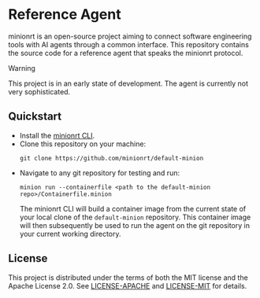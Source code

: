 # Reference Agent

minionrt is an open-source project aiming to connect software engineering tools with AI agents through a common interface.
This repository contains the source code for a reference agent that speaks the minionrt protocol.

> [!WARNING]
> This project is in an early state of development.
> The agent is currently not very sophisticated.

## Quickstart

- Install the [minionrt CLI](https://github.com/minionrt/cli).
- Clone this repository on your machine:
  ```console
  git clone https://github.com/minionrt/default-minion
  ```
- Navigate to any git repository for testing and run:
  ```console
  minion run --containerfile <path to the default-minion repo>/Containerfile.minion
  ```
  The minionrt CLI will build a container image from the current state of your local clone of the `default-minion` repository.
  This container image will then subsequently be used to run the agent on the git repository in your current working directory.

## License

This project is distributed under the terms of both the MIT license and the Apache License 2.0.
See [LICENSE-APACHE](LICENSE-APACHE) and [LICENSE-MIT](LICENSE-MIT) for details.
